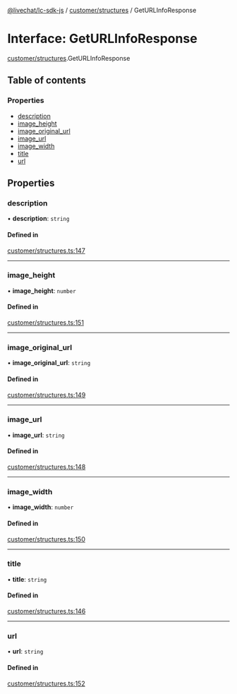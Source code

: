 [@livechat/lc-sdk-js](../README.md) / [customer/structures](../modules/customer_structures.md) / GetURLInfoResponse

# Interface: GetURLInfoResponse

[customer/structures](../modules/customer_structures.md).GetURLInfoResponse

## Table of contents

### Properties

- [description](customer_structures.GetURLInfoResponse.md#description)
- [image\_height](customer_structures.GetURLInfoResponse.md#image_height)
- [image\_original\_url](customer_structures.GetURLInfoResponse.md#image_original_url)
- [image\_url](customer_structures.GetURLInfoResponse.md#image_url)
- [image\_width](customer_structures.GetURLInfoResponse.md#image_width)
- [title](customer_structures.GetURLInfoResponse.md#title)
- [url](customer_structures.GetURLInfoResponse.md#url)

## Properties

### description

• **description**: `string`

#### Defined in

[customer/structures.ts:147](https://github.com/livechat/lc-sdk-js/blob/a3fdde0/src/customer/structures.ts#L147)

___

### image\_height

• **image\_height**: `number`

#### Defined in

[customer/structures.ts:151](https://github.com/livechat/lc-sdk-js/blob/a3fdde0/src/customer/structures.ts#L151)

___

### image\_original\_url

• **image\_original\_url**: `string`

#### Defined in

[customer/structures.ts:149](https://github.com/livechat/lc-sdk-js/blob/a3fdde0/src/customer/structures.ts#L149)

___

### image\_url

• **image\_url**: `string`

#### Defined in

[customer/structures.ts:148](https://github.com/livechat/lc-sdk-js/blob/a3fdde0/src/customer/structures.ts#L148)

___

### image\_width

• **image\_width**: `number`

#### Defined in

[customer/structures.ts:150](https://github.com/livechat/lc-sdk-js/blob/a3fdde0/src/customer/structures.ts#L150)

___

### title

• **title**: `string`

#### Defined in

[customer/structures.ts:146](https://github.com/livechat/lc-sdk-js/blob/a3fdde0/src/customer/structures.ts#L146)

___

### url

• **url**: `string`

#### Defined in

[customer/structures.ts:152](https://github.com/livechat/lc-sdk-js/blob/a3fdde0/src/customer/structures.ts#L152)
